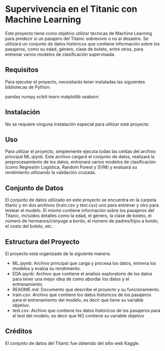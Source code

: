 # Supervivencia en el Titanic con Machine Learning

Este proyecto tiene como objetivo utilizar técnicas de Machine Learning para predecir si un pasajero del Titanic sobrevivió o no al desastre. Se utilizará un conjunto de datos históricos que contiene información sobre los pasajeros, como su edad, género, clase de boleto, entre otros, para entrenar varios modelos de clasificación supervisada.

## Requisitos

Para ejecutar el proyecto, necesitarás tener instaladas las siguientes bibliotecas de Python:

pandas
numpy
scikit-learn
matplotlib
seaborn

## Instalación
No se requiere ninguna instalación especial para utilizar este proyecto.

## Uso
Para utilizar el proyecto, simplemente ejecuta todas las celdas del archivo principal ML.ipynb. Este archivo cargará el conjunto de datos, realizará la preprocesamiento de los datos, entrenará varios modelos de clasificación (como Regresión Logística, Random Forest y SVM) y evaluará su rendimiento utilizando la validación cruzada.

## Conjunto de Datos
El conjunto de datos utilizado en este proyecto se encuentra en la carpeta titanic y en dos archivos (train.csv y test.csv) uno para entrenar y otro para testear el modelo. 
El mismo contiene información sobre los pasajeros del Titanic, incluidos detalles como la edad, el género, la clase de boleto, el número de hermanos/cónyuge a bordo, el número de padres/hijos a bordo, el costo del boleto, etc.

## Estructura del Proyecto
El proyecto está organizado de la siguiente manera:

- ML.ipynb: Archivo principal que carga y procesa los datos, entrena los modelos y evalúa su rendimiento.
- EDA.ipynb: Archivo que contiene el analisis exploratorio de los datos para tener una mejor idea de como abordar los datos y el entrenamiento.
- README.md: Documento que describe el proyecto y su funcionamiento.
- train.csv: Archivo que contiene los datos historicos de los pasajeros para el entrenamiento del modelo, es decir que tiene su variable objetivo.
- test.csv: Archivo que contiene los datos historicos de los pasajeros para el test del modelo, es decir que NO contiene su variable objetivo

## Créditos
El conjunto de datos del Titanic fue obtenido del sitio web Kaggle.
